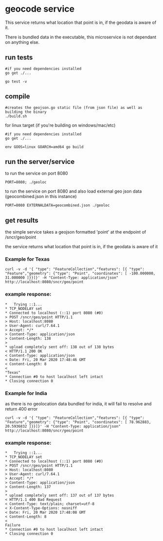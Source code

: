 # geocode service

This service returns what location that point is in, if the geodata is aware of it.

There is bundled data in the executable, this microservice is not dependant on anything else.

## run tests

```
#if you need dependencies installed
go get ./...

go test -v
```

## compile

```
#creates the geojson.go static file (from json file) as well as building the binary
./build.sh
```

for linux target (if you're building on windows/mac/etc)

```
#if you need dependencies installed
go get ./...

env GOOS=linux GOARCH=amd64 go build
```

## run the server/service

to run the service on port 8080
```
PORT=8080; ./geoloc
```

to run the service on port 8080 and also load external geo json data (geocombined.json in this instance)
```
PORT=8080 EXTERNALDATA=geocombined.json ./geoloc 
```

## get results

the simple service takes a geojson formatted 'point' at the endpoint of /sncr/geo/point

the service returns what location that point is in, if the geodata is aware of it

### Example for Texas

```
curl -v -d '{ "type": "FeatureCollection","features": [{ "type": "Feature","geometry": {"type": "Point", "coordinates": [ -100.000000, 31.000000 ]}}]}' -H "Content-Type: application/json" http://localhost:8080/sncr/geo/point
```

### example response:

```
*   Trying ::1...
* TCP_NODELAY set
* Connected to localhost (::1) port 8080 (#0)
> POST /sncr/geo/point HTTP/1.1
> Host: localhost:8080
> User-Agent: curl/7.64.1
> Accept: */*
> Content-Type: application/json
> Content-Length: 138
> 
* upload completely sent off: 138 out of 138 bytes
< HTTP/1.1 200 OK
< Content-Type: application/json
< Date: Fri, 20 Mar 2020 17:48:46 GMT
< Content-Length: 8
< 
"Texas"
* Connection #0 to host localhost left intact
* Closing connection 0
```

### Example for India

as there is no geolocation data bundled for india, it will fail to resolve and return 400 error

```
curl -v -d '{ "type": "FeatureCollection","features": [{ "type": "Feature","geometry": {"type": "Point", "coordinates": [ 78.962883, 20.5936832 ]}}]}' -H "Content-Type: application/json" http://localhost:8080/sncr/geo/point
```

### example response:

```
*   Trying ::1...
* TCP_NODELAY set
* Connected to localhost (::1) port 8080 (#0)
> POST /sncr/geo/point HTTP/1.1
> Host: localhost:8080
> User-Agent: curl/7.64.1
> Accept: */*
> Content-Type: application/json
> Content-Length: 137
> 
* upload completely sent off: 137 out of 137 bytes
< HTTP/1.1 400 Bad Request
< Content-Type: text/plain; charset=utf-8
< X-Content-Type-Options: nosniff
< Date: Fri, 20 Mar 2020 17:48:08 GMT
< Content-Length: 8
< 
Failure
* Connection #0 to host localhost left intact
* Closing connection 0
```
